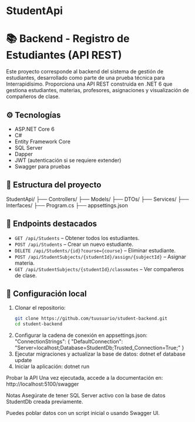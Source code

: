 # StudentApi
# 📚 Backend - Registro de Estudiantes (API REST)

Este proyecto corresponde al backend del sistema de gestión de estudiantes, desarrollado como parte de una prueba técnica para Interrapidísimo. Proporciona una API REST construida en .NET 6 que gestiona estudiantes, materias, profesores, asignaciones 
y visualización de compañeros de clase.

## ⚙️ Tecnologías

- ASP.NET Core 6
- C#
- Entity Framework Core
- SQL Server
- Dapper
- JWT (autenticación si se requiere extender)
- Swagger para pruebas

## 📁 Estructura del proyecto

StudentApi/
├── Controllers/
├── Models/
├── DTOs/
├── Services/
├── Interfaces/
├── Program.cs
├── appsettings.json


## 🧪 Endpoints destacados

- `GET /api/Students` – Obtener todos los estudiantes.
- `POST /api/Students` – Crear un nuevo estudiante.
- `DELETE /api/Students/{id}?course={course}` – Eliminar estudiante.
- `POST /api/StudentSubjects/{studentId}/assign/{subjectId}` – Asignar materia.
- `GET /api/StudentSubjects/{studentId}/classmates` – Ver compañeros de clase.

## 🔧 Configuración local

1. Clonar el repositorio:
   ```bash
   git clone https://github.com/tuusuario/student-backend.git
   cd student-backend
2. Configurar la cadena de conexión en appsettings.json:
   "ConnectionStrings": {
  "DefaultConnection": "Server=localhost;Database=StudentDb;Trusted_Connection=True;"
}
3. Ejecutar migraciones y actualizar la base de datos:
   dotnet ef database update
4. Iniciar la aplicación:
   dotnet run

Probar la API
Una vez ejecutada, accede a la documentación en:
http://localhost:5100/swagger

 Notas
Asegúrate de tener SQL Server activo con la base de datos StudentDb creada previamente.

Puedes poblar datos con un script inicial o usando Swagger UI.



